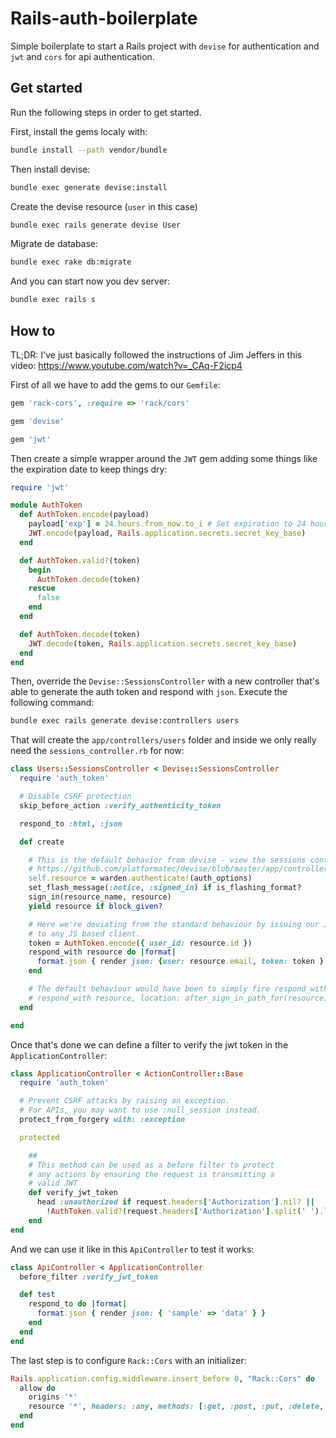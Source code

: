# Rails-auth-boilerplate

Simple boilerplate to start a Rails project with `devise` for authentication and `jwt` and `cors` for api authentication.

## Get started
Run the following steps in order to get started.

First, install the gems localy with:
```sh
bundle install --path vendor/bundle
```

Then install devise:
```sh
bundle exec generate devise:install
```

Create the devise resource (`user` in this case)
```sh
bundle exec rails generate devise User
```

Migrate de database:
```sh
bundle exec rake db:migrate
```

And you can start now you dev server:
```sh
bundle exec rails s
```

## How to

TL;DR: I've just basically followed the instructions of Jim Jeffers in this video: https://www.youtube.com/watch?v=_CAq-F2icp4

First of all we have to add the gems to our `Gemfile`:
```ruby
gem 'rack-cors', :require => 'rack/cors'

gem 'devise'

gem 'jwt'
```

Then create a simple wrapper around the `JWT` gem adding some things like the expiration date to keep things dry:
```ruby
require 'jwt'

module AuthToken
  def AuthToken.encode(payload)
    payload['exp'] = 24.hours.from_now.to_i # Set expiration to 24 hours
    JWT.encode(payload, Rails.application.secrets.secret_key_base)
  end

  def AuthToken.valid?(token)
    begin
      AuthToken.decode(token)
    rescue
      false
    end
  end

  def AuthToken.decode(token)
    JWT.decode(token, Rails.application.secrets.secret_key_base)
  end
end
```

Then, override the `Devise::SessionsController` with a new controller that's able to generate the auth token and respond with `json`. Execute the following command:
```sh
bundle exec rails generate devise:controllers users
```
That will create the `app/controllers/users` folder and inside we only really need the `sessions_controller.rb` for now:
```ruby
class Users::SessionsController < Devise::SessionsController
  require 'auth_token'

  # Disable CSRF protection
  skip_before_action :verify_authenticity_token

  respond_to :html, :json

  def create

    # This is the default behavior from devise - view the sessions controller source:
    # https://github.com/platformatec/devise/blob/master/app/controllers/devise/sessions_controller.rb#L16
    self.resource = warden.authenticate!(auth_options)
    set_flash_message(:notice, :signed_in) if is_flashing_format?
    sign_in(resource_name, resource)
    yield resource if block_given?

    # Here we're deviating from the standard behaviour by issuing our JWT
    # to any JS based client.
    token = AuthToken.encode({ user_id: resource.id })
    respond_with resource do |format|
      format.json { render json: {user: resource.email, token: token } }
    end

    # The default behaviour would have been to simply fire respond_with:
    # respond_with resource, location: after_sign_in_path_for(resource)
  end

end
```

Once that's done we can define a filter to verify the jwt token in the `ApplicationController`:
```ruby
class ApplicationController < ActionController::Base
  require 'auth_token'

  # Prevent CSRF attacks by raising an exception.
  # For APIs, you may want to use :null_session instead.
  protect_from_forgery with: :exception

  protected

    ##
    # This method can be used as a before filter to protect
    # any actions by ensuring the request is transmitting a
    # valid JWT
    def verify_jwt_token
      head :unauthorized if request.headers['Authorization'].nil? ||
        !AuthToken.valid?(request.headers['Authorization'].split(' ').last)
    end
end
```

And we can use it like in this `ApiController` to test it works:
```ruby
class ApiController < ApplicationController
  before_filter :verify_jwt_token

  def test
    respond_to do |format|
      format.json { render json: { 'sample' => 'data' } }
    end
  end
end
```

The last step is to configure `Rack::Cors` with an initializer:
```ruby
Rails.application.config.middleware.insert_before 0, "Rack::Cors" do
  allow do
    origins '*'
    resource '*', headers: :any, methods: [:get, :post, :put, :delete, :options]
  end
end
```
